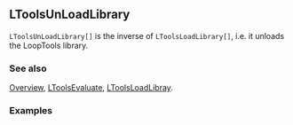 ## LToolsUnLoadLibrary

`LToolsUnLoadLibrary[]` is the inverse of `LToolsLoadLibrary[]`, i.e. it unloads the LoopTools library.

### See also

[Overview](Extra/FeynHelpers.md), [LToolsEvaluate](LToolsEvaluate.md), [LToolsLoadLibray](LToolsLoadLibrary.md).

### Examples